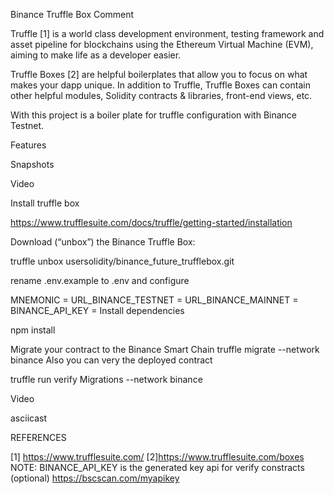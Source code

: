 Binance Truffle Box
 Comment

Truffle [1] is a world class development environment, testing framework and asset pipeline for blockchains using the Ethereum Virtual Machine (EVM), aiming to make life as a developer easier.

Truffle Boxes [2] are helpful boilerplates that allow you to focus on what makes your dapp unique. In addition to Truffle, Truffle Boxes can contain other helpful modules, Solidity contracts & libraries, front-end views, etc.

With this project is a boiler plate for truffle configuration with Binance Testnet.

Features

Snapshots

Video

Install truffle box


https://www.trufflesuite.com/docs/truffle/getting-started/installation

Download (“unbox”) the Binance Truffle Box:

truffle unbox  usersolidity/binance_future_trufflebox.git

rename .env.example to .env and configure

MNEMONIC = 
URL_BINANCE_TESTNET = 
URL_BINANCE_MAINNET = 
BINANCE_API_KEY = 
Install dependencies

npm install

Migrate your contract to the Binance Smart Chain
truffle migrate --network binance
Also you can very the deployed contract

truffle run verify Migrations --network binance

Video

asciicast

REFERENCES

[1] https://www.trufflesuite.com/
[2]https://www.trufflesuite.com/boxes
NOTE: BINANCE_API_KEY is the generated key api for verify constracts (optional)
https://bscscan.com/myapikey



